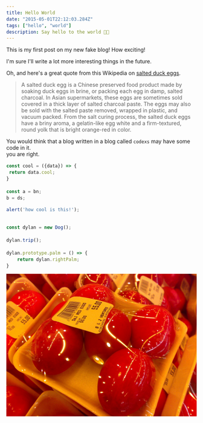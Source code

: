 ```yaml
---
title: Hello World
date: "2015-05-01T22:12:03.284Z"
tags: ["hello", "world"]
description: Say hello to the world 👋🏻
---
```

    
This is my first post on my new fake blog! How exciting!

I'm sure I'll write a lot more interesting things in the future.

Oh, and here's a great quote from this Wikipedia on
[salted duck eggs](http://en.wikipedia.org/wiki/Salted_duck_egg).

> A salted duck egg is a Chinese preserved food product made by soaking duck
> eggs in brine, or packing each egg in damp, salted charcoal. In Asian
> supermarkets, these eggs are sometimes sold covered in a thick layer of salted
> charcoal paste. The eggs may also be sold with the salted paste removed,
> wrapped in plastic, and vacuum packed. From the salt curing process, the
> salted duck eggs have a briny aroma, a gelatin-like egg white and a
> firm-textured, round yolk that is bright orange-red in color.

You would think that a blog written in a blog called `codexs` may have some code in it.   
you are right.

```javascript
const cool = ({data}) => {
 return data.cool;
}

const a = bn;
b = ds;
```

```js:title=example-file.js
alert('how cool is this!');
```

```javascript

const dylan = new Dog();

dylan.trip();

dylan.prototype.palm = () => {   
    return dylan.rightPalm;
}
```

![Chinese Salty Egg](./salty_egg.jpg)
